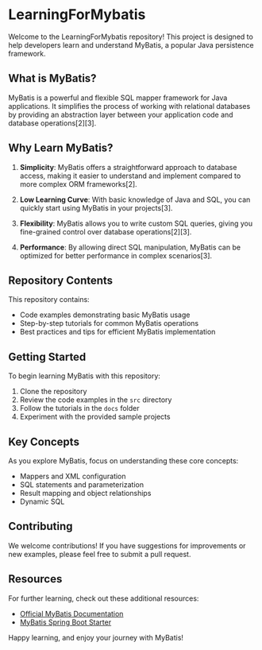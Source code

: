 # LearningForMybatis

Welcome to the LearningForMybatis repository! This project is designed to help developers learn and understand MyBatis, a popular Java persistence framework.

## What is MyBatis?

MyBatis is a powerful and flexible SQL mapper framework for Java applications. It simplifies the process of working with relational databases by providing an abstraction layer between your application code and database operations[2][3].

## Why Learn MyBatis?

1. **Simplicity**: MyBatis offers a straightforward approach to database access, making it easier to understand and implement compared to more complex ORM frameworks[2].

2. **Low Learning Curve**: With basic knowledge of Java and SQL, you can quickly start using MyBatis in your projects[3].

3. **Flexibility**: MyBatis allows you to write custom SQL queries, giving you fine-grained control over database operations[2][3].

4. **Performance**: By allowing direct SQL manipulation, MyBatis can be optimized for better performance in complex scenarios[3].

## Repository Contents

This repository contains:

- Code examples demonstrating basic MyBatis usage
- Step-by-step tutorials for common MyBatis operations
- Best practices and tips for efficient MyBatis implementation

## Getting Started

To begin learning MyBatis with this repository:

1. Clone the repository
2. Review the code examples in the `src` directory
3. Follow the tutorials in the `docs` folder
4. Experiment with the provided sample projects

## Key Concepts

As you explore MyBatis, focus on understanding these core concepts:

- Mappers and XML configuration
- SQL statements and parameterization
- Result mapping and object relationships
- Dynamic SQL

## Contributing

We welcome contributions! If you have suggestions for improvements or new examples, please feel free to submit a pull request.

## Resources

For further learning, check out these additional resources:

- [Official MyBatis Documentation](https://mybatis.org/mybatis-3/)
- [MyBatis Spring Boot Starter](https://mybatis.org/spring-boot-starter/mybatis-spring-boot-autoconfigure/)

Happy learning, and enjoy your journey with MyBatis!

